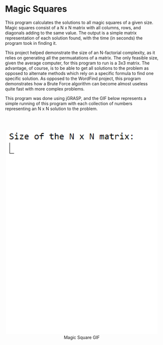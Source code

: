 # Magic Squares

This program calculates the solutions to all magic squares of a given size. Magic squares consist of a N x N matrix with all columns, rows, and diagonals adding 
to the same value. The output is a simple matrix representation of each solution found, with the time (in seconds) the program took in finding it.

This project helped demonstrate the size of an N-factorial complexity, as it relies on generating all the permuatations of a matrix. The only feasible size, given the
average computer, for this program to run is a 3x3 matrix. The advantage, of course, is to be able to get all solutions to the problem as opposed to alternate methods
which rely on a specific formula to find one specific solution. As opposed to the WordFind project, this program demonstrates how a Brute Force algorithm can become almost
useless quite fast with more complex problems.

This program was done using jGRASP, and the GIF below represents a simple running of this program with each collection of numbers representing an N x N solution to the problem.

<br>
<br>

<p align="center">
  <img src="magicSquare.gif" width="500">
      <br>
      Magic Square GIF
</p>
